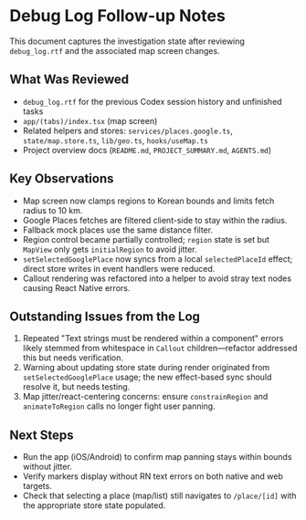 # Debug Log Follow-up Notes

This document captures the investigation state after reviewing `debug_log.rtf` and the associated map screen changes.

## What Was Reviewed
- `debug_log.rtf` for the previous Codex session history and unfinished tasks
- `app/(tabs)/index.tsx` (map screen)
- Related helpers and stores: `services/places.google.ts`, `state/map.store.ts`, `lib/geo.ts`, `hooks/useMap.ts`
- Project overview docs (`README.md`, `PROJECT_SUMMARY.md`, `AGENTS.md`)

## Key Observations
- Map screen now clamps regions to Korean bounds and limits fetch radius to 10 km.
- Google Places fetches are filtered client-side to stay within the radius.
- Fallback mock places use the same distance filter.
- Region control became partially controlled; `region` state is set but `MapView` only gets `initialRegion` to avoid jitter.
- `setSelectedGooglePlace` now syncs from a local `selectedPlaceId` effect; direct store writes in event handlers were reduced.
- Callout rendering was refactored into a helper to avoid stray text nodes causing React Native errors.

## Outstanding Issues from the Log
1. Repeated "Text strings must be rendered within a <Text> component" errors likely stemmed from whitespace in `Callout` children—refactor addressed this but needs verification.
2. Warning about updating store state during render originated from `setSelectedGooglePlace` usage; the new effect-based sync should resolve it, but needs testing.
3. Map jitter/react-centering concerns: ensure `constrainRegion` and `animateToRegion` calls no longer fight user panning.

## Next Steps
- Run the app (iOS/Android) to confirm map panning stays within bounds without jitter.
- Verify markers display without RN text errors on both native and web targets.
- Check that selecting a place (map/list) still navigates to `/place/[id]` with the appropriate store state populated.
